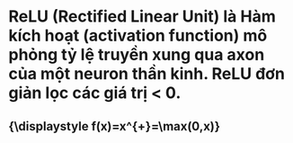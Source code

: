 #  ReLU (Rectified Linear Unit) là Hàm kích hoạt (activation function) mô phỏng tỷ lệ truyền xung qua axon của một neuron thần kinh. ReLU đơn giản lọc các giá trị < 0.
## {\displaystyle f(x)=x^{+}=\max(0,x)}
